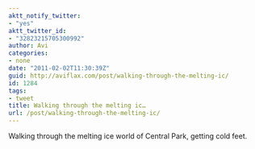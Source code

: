 ```yaml
---
aktt_notify_twitter:
- "yes"
aktt_twitter_id:
- "32823215705300992"
author: Avi
categories:
- none
date: "2011-02-02T11:30:39Z"
guid: http://aviflax.com/post/walking-through-the-melting-ic/
id: 1284
tags:
- tweet
title: Walking through the melting ic…
url: /post/walking-through-the-melting-ic/
---
```

Walking through the melting ice world of Central Park, getting cold feet.